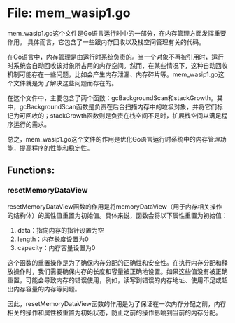 # File: mem_wasip1.go

mem_wasip1.go这个文件是Go语言运行时中的一部分，在内存管理方面发挥重要作用。 具体而言，它包含了一些跟内存回收以及栈空间管理有关的代码。

在Go语言中，内存管理是由运行时系统负责的。当一个对象不再被引用时，运行时系统会自动回收该对象所占用的内存空间。然而，在某些情况下，这种自动回收机制可能存在一些问题，比如会产生内存泄漏、内存碎片等。mem_wasip1.go这个文件就是为了解决这些问题而存在的。

在这个文件中，主要包含了两个函数：gcBackgroundScan和stackGrowth。其中，gcBackgroundScan函数是负责在后台扫描内存中的垃圾对象，并将它们标记为可回收的；stackGrowth函数则是负责在栈空间不足时，扩展栈空间以满足程序运行的需求。

总之，mem_wasip1.go这个文件的作用是优化Go语言运行时系统中的内存管理功能，提高程序的性能和稳定性。

## Functions:

### resetMemoryDataView

resetMemoryDataView函数的作用是将memoryDataView（用于内存相关操作的结构体）的属性值重置为初始值。具体来说，函数会将以下属性重置为初始值：

1. data：指向内存的指针设置为空
2. length：内存长度设置为0
3. capacity：内存容量设置为0

这个函数的重置操作是为了确保内存分配的正确性和安全性。在执行内存分配和释放操作时，我们需要确保内存的长度和容量被正确地设置。如果这些值没有被正确重置，可能会导致内存的错误使用，例如，读写到错误的内存地址、使用不足或超出内存容量的内存等问题。

因此，resetMemoryDataView函数的作用是为了保证在一次内存分配之前，内存相关的操作和属性被重置为初始状态，防止之前的操作影响到当前的内存分配。



